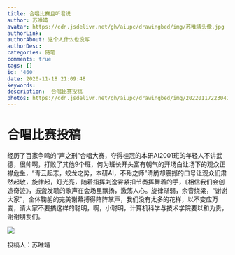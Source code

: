 ```yaml
---
title: 合唱比赛且听君说
author: 苏唯靖
avatar: https://cdn.jsdelivr.net/gh/aiupc/drawingbed/img/苏唯靖头像.jpg
authorLink: 
authorAbout: 这个人什么也没写
authorDesc: 
categories: 随笔
comments: true
tags: []
id: '460'
date: 2020-11-18 21:09:48
keywords:
description:  合唱比赛投稿
photos: https://cdn.jsdelivr.net/gh/aiupc/drawingbed/img/20220117223042.png
---
```


# 合唱比赛投稿

经历了百家争鸣的“声之刑”合唱大赛，夺得桂冠的本研AI2001班的年轻人不讲武德，很帅啊，打败了其他9个班，何为班长开头富有朝气的开场白让场下的观众正襟危坐，“青云起志，蛟龙之势，本研AI，不殆之师”清脆却震撼的口号让观众们肃然起敬，旋律起，灯光亮，随着指挥刘逸霄紧扣节奏挥舞着的手，《相信我们会创造奇迹》，振聋发聩的歌声在会场里飘扬，激荡人心。旋律渐弱，余音绕梁，“谢谢大家”，全体鞠躬的完美谢幕搏得阵阵掌声，我们没有太多的花样，以不变应万变，请大家不要搞这样的聪明，啊，小聪明，计算机科学与技术学院要以和为贵，谢谢朋友们。

![](https://cdn.jsdelivr.net/gh/aiupc/drawingbed/img/2b5277d844e9f2e4-300x200.jpg)

投稿人：苏唯靖